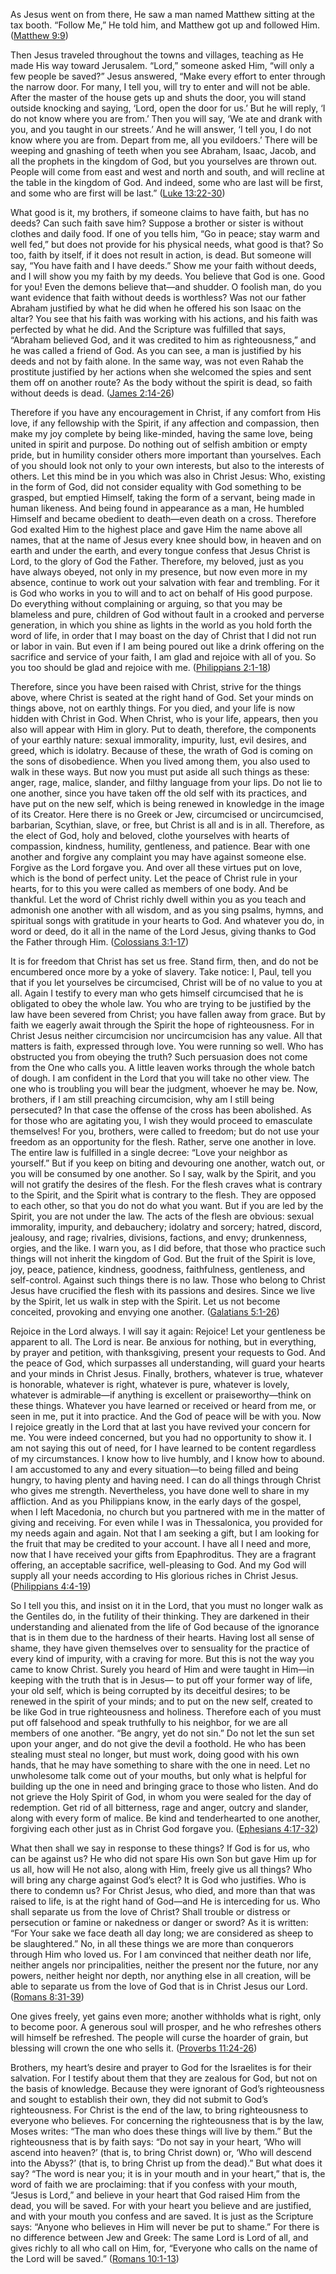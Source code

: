 As Jesus went on from there, He saw a man named Matthew sitting at the tax booth. “Follow Me,” He told him, and Matthew got up and followed Him. ([Matthew 9:9](https://bolls.life/BSB/40/9/))

Then Jesus traveled throughout the towns and villages, teaching as He made His way toward Jerusalem. “Lord,” someone asked Him, “will only a few people be saved?” Jesus answered, “Make every effort to enter through the narrow door. For many, I tell you, will try to enter and will not be able. After the master of the house gets up and shuts the door, you will stand outside knocking and saying, ‘Lord, open the door for us.’ But he will reply, ‘I do not know where you are from.’ Then you will say, ‘We ate and drank with you, and you taught in our streets.’ And he will answer, ‘I tell you, I do not know where you are from. Depart from me, all you evildoers.’ There will be weeping and gnashing of teeth when you see Abraham, Isaac, Jacob, and all the prophets in the kingdom of God, but you yourselves are thrown out. People will come from east and west and north and south, and will recline at the table in the kingdom of God. And indeed, some who are last will be first, and some who are first will be last.” ([Luke 13:22-30](https://bolls.life/BSB/42/13/))

What good is it, my brothers, if someone claims to have faith, but has no deeds? Can such faith save him? Suppose a brother or sister is without clothes and daily food. If one of you tells him, “Go in peace; stay warm and well fed,” but does not provide for his physical needs, what good is that? So too, faith by itself, if it does not result in action, is dead. But someone will say, “You have faith and I have deeds.” Show me your faith without deeds, and I will show you my faith by my deeds. You believe that God is one. Good for you! Even the demons believe that—and shudder. O foolish man, do you want evidence that faith without deeds is worthless? Was not our father Abraham justified by what he did when he offered his son Isaac on the altar? You see that his faith was working with his actions, and his faith was perfected by what he did. And the Scripture was fulfilled that says, “Abraham believed God, and it was credited to him as righteousness,” and he was called a friend of God. As you can see, a man is justified by his deeds and not by faith alone. In the same way, was not even Rahab the prostitute justified by her actions when she welcomed the spies and sent them off on another route? As the body without the spirit is dead, so faith without deeds is dead. ([James 2:14-26](https://bolls.life/BSB/59/2/))

Therefore if you have any encouragement in Christ, if any comfort from His love, if any fellowship with the Spirit, if any affection and compassion, then make my joy complete by being like-minded, having the same love, being united in spirit and purpose. Do nothing out of selfish ambition or empty pride, but in humility consider others more important than yourselves. Each of you should look not only to your own interests, but also to the interests of others. Let this mind be in you which was also in Christ Jesus: Who, existing in the form of God, did not consider equality with God something to be grasped, but emptied Himself, taking the form of a servant, being made in human likeness. And being found in appearance as a man, He humbled Himself and became obedient to death—even death on a cross. Therefore God exalted Him to the highest place and gave Him the name above all names, that at the name of Jesus every knee should bow, in heaven and on earth and under the earth, and every tongue confess that Jesus Christ is Lord, to the glory of God the Father. Therefore, my beloved, just as you have always obeyed, not only in my presence, but now even more in my absence, continue to work out your salvation with fear and trembling. For it is God who works in you to will and to act on behalf of His good purpose. Do everything without complaining or arguing, so that you may be blameless and pure, children of God without fault in a crooked and perverse generation, in which you shine as lights in the world as you hold forth the word of life, in order that I may boast on the day of Christ that I did not run or labor in vain. But even if I am being poured out like a drink offering on the sacrifice and service of your faith, I am glad and rejoice with all of you. So you too should be glad and rejoice with me. ([Philippians 2:1-18](https://bolls.life/BSB/50/2/))

Therefore, since you have been raised with Christ, strive for the things above, where Christ is seated at the right hand of God. Set your minds on things above, not on earthly things. For you died, and your life is now hidden with Christ in God. When Christ, who is your life, appears, then you also will appear with Him in glory. Put to death, therefore, the components of your earthly nature: sexual immorality, impurity, lust, evil desires, and greed, which is idolatry. Because of these, the wrath of God is coming on the sons of disobedience. When you lived among them, you also used to walk in these ways. But now you must put aside all such things as these: anger, rage, malice, slander, and filthy language from your lips. Do not lie to one another, since you have taken off the old self with its practices, and have put on the new self, which is being renewed in knowledge in the image of its Creator. Here there is no Greek or Jew, circumcised or uncircumcised, barbarian, Scythian, slave, or free, but Christ is all and is in all. Therefore, as the elect of God, holy and beloved, clothe yourselves with hearts of compassion, kindness, humility, gentleness, and patience. Bear with one another and forgive any complaint you may have against someone else. Forgive as the Lord forgave you. And over all these virtues put on love, which is the bond of perfect unity. Let the peace of Christ rule in your hearts, for to this you were called as members of one body. And be thankful. Let the word of Christ richly dwell within you as you teach and admonish one another with all wisdom, and as you sing psalms, hymns, and spiritual songs with gratitude in your hearts to God. And whatever you do, in word or deed, do it all in the name of the Lord Jesus, giving thanks to God the Father through Him. ([Colossians 3:1-17](https://bolls.life/BSB/51/3/))

It is for freedom that Christ has set us free. Stand firm, then, and do not be encumbered once more by a yoke of slavery. Take notice: I, Paul, tell you that if you let yourselves be circumcised, Christ will be of no value to you at all. Again I testify to every man who gets himself circumcised that he is obligated to obey the whole law. You who are trying to be justified by the law have been severed from Christ; you have fallen away from grace. But by faith we eagerly await through the Spirit the hope of righteousness. For in Christ Jesus neither circumcision nor uncircumcision has any value. All that matters is faith, expressed through love. You were running so well. Who has obstructed you from obeying the truth? Such persuasion does not come from the One who calls you. A little leaven works through the whole batch of dough. I am confident in the Lord that you will take no other view. The one who is troubling you will bear the judgment, whoever he may be. Now, brothers, if I am still preaching circumcision, why am I still being persecuted? In that case the offense of the cross has been abolished. As for those who are agitating you, I wish they would proceed to emasculate themselves! For you, brothers, were called to freedom; but do not use your freedom as an opportunity for the flesh. Rather, serve one another in love. The entire law is fulfilled in a single decree: “Love your neighbor as yourself.” But if you keep on biting and devouring one another, watch out, or you will be consumed by one another. So I say, walk by the Spirit, and you will not gratify the desires of the flesh. For the flesh craves what is contrary to the Spirit, and the Spirit what is contrary to the flesh. They are opposed to each other, so that you do not do what you want. But if you are led by the Spirit, you are not under the law. The acts of the flesh are obvious: sexual immorality, impurity, and debauchery; idolatry and sorcery; hatred, discord, jealousy, and rage; rivalries, divisions, factions, and envy; drunkenness, orgies, and the like. I warn you, as I did before, that those who practice such things will not inherit the kingdom of God. But the fruit of the Spirit is love, joy, peace, patience, kindness, goodness, faithfulness, gentleness, and self-control. Against such things there is no law. Those who belong to Christ Jesus have crucified the flesh with its passions and desires. Since we live by the Spirit, let us walk in step with the Spirit. Let us not become conceited, provoking and envying one another. ([Galatians 5:1-26](https://bolls.life/BSB/48/5/))

Rejoice in the Lord always. I will say it again: Rejoice! Let your gentleness be apparent to all. The Lord is near. Be anxious for nothing, but in everything, by prayer and petition, with thanksgiving, present your requests to God. And the peace of God, which surpasses all understanding, will guard your hearts and your minds in Christ Jesus. Finally, brothers, whatever is true, whatever is honorable, whatever is right, whatever is pure, whatever is lovely, whatever is admirable—if anything is excellent or praiseworthy—think on these things. Whatever you have learned or received or heard from me, or seen in me, put it into practice. And the God of peace will be with you. Now I rejoice greatly in the Lord that at last you have revived your concern for me. You were indeed concerned, but you had no opportunity to show it. I am not saying this out of need, for I have learned to be content regardless of my circumstances. I know how to live humbly, and I know how to abound. I am accustomed to any and every situation—to being filled and being hungry, to having plenty and having need. I can do all things through Christ who gives me strength. Nevertheless, you have done well to share in my affliction. And as you Philippians know, in the early days of the gospel, when I left Macedonia, no church but you partnered with me in the matter of giving and receiving. For even while I was in Thessalonica, you provided for my needs again and again. Not that I am seeking a gift, but I am looking for the fruit that may be credited to your account. I have all I need and more, now that I have received your gifts from Epaphroditus. They are a fragrant offering, an acceptable sacrifice, well-pleasing to God. And my God will supply all your needs according to His glorious riches in Christ Jesus. ([Philippians 4:4-19](https://bolls.life/BSB/50/4/))

So I tell you this, and insist on it in the Lord, that you must no longer walk as the Gentiles do, in the futility of their thinking. They are darkened in their understanding and alienated from the life of God because of the ignorance that is in them due to the hardness of their hearts. Having lost all sense of shame, they have given themselves over to sensuality for the practice of every kind of impurity, with a craving for more. But this is not the way you came to know Christ. Surely you heard of Him and were taught in Him—in keeping with the truth that is in Jesus— to put off your former way of life, your old self, which is being corrupted by its deceitful desires; to be renewed in the spirit of your minds; and to put on the new self, created to be like God in true righteousness and holiness. Therefore each of you must put off falsehood and speak truthfully to his neighbor, for we are all members of one another. “Be angry, yet do not sin.” Do not let the sun set upon your anger, and do not give the devil a foothold. He who has been stealing must steal no longer, but must work, doing good with his own hands, that he may have something to share with the one in need. Let no unwholesome talk come out of your mouths, but only what is helpful for building up the one in need and bringing grace to those who listen. And do not grieve the Holy Spirit of God, in whom you were sealed for the day of redemption. Get rid of all bitterness, rage and anger, outcry and slander, along with every form of malice. Be kind and tenderhearted to one another, forgiving each other just as in Christ God forgave you. ([Ephesians 4:17-32](https://bolls.life/BSB/49/4/))

What then shall we say in response to these things? If God is for us, who can be against us? He who did not spare His own Son but gave Him up for us all, how will He not also, along with Him, freely give us all things? Who will bring any charge against God’s elect? It is God who justifies. Who is there to condemn us? For Christ Jesus, who died, and more than that was raised to life, is at the right hand of God—and He is interceding for us. Who shall separate us from the love of Christ? Shall trouble or distress or persecution or famine or nakedness or danger or sword? As it is written: “For Your sake we face death all day long; we are considered as sheep to be slaughtered.” No, in all these things we are more than conquerors through Him who loved us. For I am convinced that neither death nor life, neither angels nor principalities, neither the present nor the future, nor any powers, neither height nor depth, nor anything else in all creation, will be able to separate us from the love of God that is in Christ Jesus our Lord. ([Romans 8:31-39](https://bolls.life/BSB/45/8/))

One gives freely, yet gains even more; another withholds what is right, only to become poor. A generous soul will prosper, and he who refreshes others will himself be refreshed. The people will curse the hoarder of grain, but blessing will crown the one who sells it. ([Proverbs 11:24-26](https://bolls.life/BSB/20/11/))

Brothers, my heart’s desire and prayer to God for the Israelites is for their salvation. For I testify about them that they are zealous for God, but not on the basis of knowledge. Because they were ignorant of God’s righteousness and sought to establish their own, they did not submit to God’s righteousness. For Christ is the end of the law, to bring righteousness to everyone who believes. For concerning the righteousness that is by the law, Moses writes: “The man who does these things will live by them.” But the righteousness that is by faith says: “Do not say in your heart, ‘Who will ascend into heaven?’ (that is, to bring Christ down) or, ‘Who will descend into the Abyss?’ (that is, to bring Christ up from the dead).” But what does it say? “The word is near you; it is in your mouth and in your heart,” that is, the word of faith we are proclaiming: that if you confess with your mouth, “Jesus is Lord,” and believe in your heart that God raised Him from the dead, you will be saved. For with your heart you believe and are justified, and with your mouth you confess and are saved. It is just as the Scripture says: “Anyone who believes in Him will never be put to shame.” For there is no difference between Jew and Greek: The same Lord is Lord of all, and gives richly to all who call on Him, for, “Everyone who calls on the name of the Lord will be saved.” ([Romans 10:1-13](https://bolls.life/BSB/45/10/))
